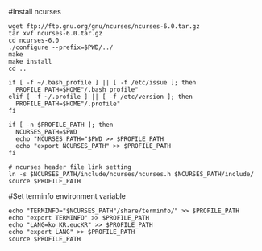 #Install ncurses

    wget ftp://ftp.gnu.org/gnu/ncurses/ncurses-6.0.tar.gz
    tar xvf ncurses-6.0.tar.gz
    cd ncurses-6.0
    ./configure --prefix=$PWD/../
    make
    make install
    cd ..
    
    if [ -f ~/.bash_profile ] || [ -f /etc/issue ]; then
      PROFILE_PATH=$HOME"/.bash_profile"
    elif [ -f ~/.profile ] || [ -f /etc/version ]; then
      PROFILE_PATH=$HOME"/.profile"
    fi
    
    if [ -n $PROFILE_PATH ]; then
      NCURSES_PATH=$PWD
      echo "NCURSES_PATH="$PWD >> $PROFILE_PATH
      echo "export NCURSES_PATH" >> $PROFILE_PATH
    fi
    
    # ncurses header file link setting
    ln -s $NCURSES_PATH/include/ncurses/ncurses.h $NCURSES_PATH/include/
    source $PROFILE_PATH
    
#Set terminfo environment variable

    echo "TERMINFO="$NCURSES_PATH"/share/terminfo/" >> $PROFILE_PATH
    echo "export TERMINFO" >> $PROFILE_PATH
    echo "LANG=ko_KR.eucKR" >> $PROFILE_PATH
    echo "export LANG" >> $PROFILE_PATH
    source $PROFILE_PATH
